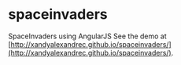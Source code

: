 # spaceinvaders
SpaceInvaders using AngularJS
See the demo at [http://xandyalexandrec.github.io/spaceinvaders/](http://xandyalexandrec.github.io/spaceinvaders/).
